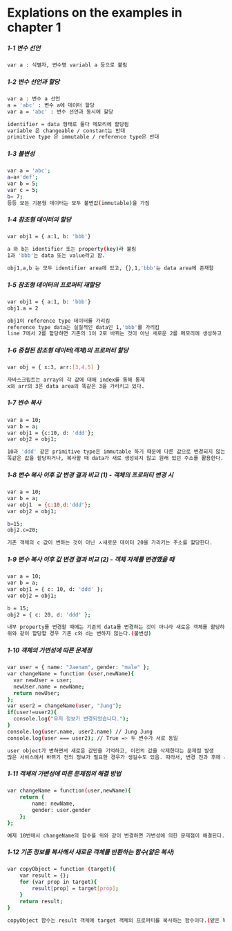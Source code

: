 # Explations on the examples in chapter 1

##### 1-1 변수 선언
```bash
var a : 식별자, 변수명 variabl a 등으로 불림
```

##### 1-2 변수 선언과 할당
```bash
var a : 변수 a 선언
a = 'abc' : 변수 a에 데이터 할당
var a = 'abc' : 변수 선언과 동시에 할당

identifier = data 형태로 둘다 메모리에 할당됨
variable 은 changeable / constant는 반대
primitive type 은 immutable / reference type은 반대
```

##### 1-3 불변성
```bash
var a = 'abc';
a=a+'def';
var b = 5;
var c = 5;
b= 7; 
등등 모든 기본형 데이터는 모두 불변값(immutable)을 가짐
```

##### 1-4 참조형 데이터의 할당
```bash
var obj1 = { a:1, b: 'bbb'}

a 와 b는 identifier 또는 property(key)라 불림
1과 'bbb'는 data 또는 value라고 함.

obj1,a,b 는 모두 identifier area에 있고, {},1,'bbb'는 data area에 존재함
```

##### 1-5 참조형 데이터의 프로퍼티 재할당
```bash
var obj1 = { a:1, b: 'bbb'}
obj1.a = 2

obj1이 reference type 데이터를 가리킴
reference type data는 실질적인 data인 1,'bbb'를 가리킴
line 7에서 2를 할당하면 기존의 1이 2로 바뀌는 것이 아닌 새로운 2를 메모리에 생성하고 a가 가리키는 주소가 바뀌게 됨
```

##### 1-6 중첩된 참조형 데이터(객체)의 프로퍼티 할당
```bash
var obj = { x:3, arr:[3,4,5] }

자바스크립트는 array의 각 값에 대해 index를 통해 통제
x와 arr의 3은 data area의 똑같은 3을 가리키고 있다.
```

##### 1-7 변수 복사
```bash
var a = 10;
var b = a;
var obj1 = {c:10, d: 'ddd'};
var obj2 = obj1;

10과 'ddd' 같은 primitive type은 immutable 하기 때문에 다른 값으로 변경되지 않는다.
똑같은 값을 할당하거나, 복사할 때 data가 새로 생성되지 않고 원래 있던 주소를 활용한다.
```

##### 1-8 변수 복사 이후 값 변경 결과 비교 (1) - 객체의 프로퍼티 변경 시 
```bash
var a = 10;
var b = a;
var obj1  = {c:10,d:'ddd'};
var obj2 = obj1;

b=15;
obj2.c=20;

기존 객체의 c 값이 변하는 것이 아닌 ㅅ새로운 데이터 20을 가리키는 주소를 할당한다.
```

##### 1-9 변수 복사 이후 값 변경 결과 비교 (2) - 객체 자체를 변경했을 때 
```bash
var a = 10;
var b = a;
var obj1 = { c: 10, d: 'ddd' };
var obj2 = obj1;

b = 15;
obj2 = { c: 20, d: 'ddd' };

내부 property를 변경할 때에는 기존의 data를 변경하는 것이 아니라 새로운 객체를 할당하는 것이 좋다.
위와 같이 할당할 경우 기존 c와 d는 변하지 않는다.(불변성)
```

##### 1-10 객체의 가변성에 따른 문제점 
```bash
var user = { name: "Jaenam", gender: "male" };
var changeName = function (user,newName){
  var newUser = user;
  newUser.name = newName;
  return newUser;
};
var user2 = changeName(user, "Jung");
if(user!=user2){
  console.log("유저 정보가 변경되었습니다.");
}
console.log(user.name, user2.name) // Jung Jung
console.log(user === user2); // True => 두 변수가 서로 동일

user object가 변하면서 새로운 값만을 기억하고, 이전의 값을 삭제한다는 문제점 발생
많은 서비스에서 바뀌기 전의 정보가 필요한 경우가 생길수도 있음. 따라서, 변경 전과 후에 서로 다른 객체를 바라보게 만드는 것이 좋다.
```

##### 1-11 객체의 가변성에 따른 문제점의 해결 방법
```bash
var changeName = function(user,newName){
    return {
        name: newName,
        gender: user.gender
    };
};

예제 10번에서 changeName의 함수를 위와 같이 변경하면 가변성에 의한 문제점이 해결된다.
```

##### 1-12 기존 정보를 복사해서 새로운 객체를 반환하는 함수(얕은 복사)
```bash
var copyObject = function (target){
    var result = {};
    for (var prop in target){
        result[prop] = target[prop];
    }
    return result;
}

copyObject 함수는 result 객체에 target 객체의 프로퍼티를 복사하는 함수이다.(얕은 복사)
```

